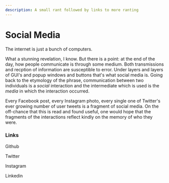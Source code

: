 ```yaml
---
description: A small rant followed by links to more ranting
---
```


# Social Media

The internet is just a bunch of computers.&#x20;

What a stunning revelation, I know. But there is a point: at the end of the day, how people communicate is through some medium. Both transmissions and recption of information are susceptible to error. Under layers and layers of GUI's and popup windows and buttons that's what social media is. Going back to the etymology of the phrase, communication between two individuals is a _social_  interaction and the intermediate which is used is the _media_ in which the interaction occurred.&#x20;

Every Facebook post, every Instagram photo, every single one of Twitter's ever growing number of user tweets is a fragment of social media. On the off-chance that this is read and found useful, one would hope that the fragments of the interactions reflect kindly on the memory of who they were.&#x20;

### Links

Github

Twitter

Instagram

Linkedin

